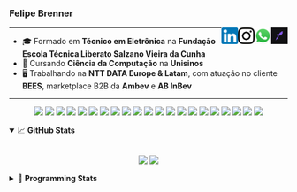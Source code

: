 <h3>Felipe Brenner</h3>

<a href="https://app.rocketseat.com.br/me/felipebrenner" target="_blank" rel="nofollow"><img align="right" width="30rem" src="./assets/rocketseat-black.png" alt="Rocketseat: @felipebrenner"/></a>
<a href="https://api.whatsapp.com/send?phone=5551995585968" target="_blank" rel="nofollow"><img align="right" width="30rem" src="./assets/whatsapp.png" alt="Whatsapp: +55 51995585968"/></a>
<a href="https://www.instagram.com/felipeobrenner/" target="_blank" rel="nofollow"><img align="right" width="30rem" src="./assets/instagram.png" alt="Instagram: @felipeobrenner"/></a>
<a href="https://www.linkedin.com/in/felipe-de-oliveira-brenner/" target="_blank" rel="nofollow"><img align="right" width="30rem" src="./assets/linkedin.png" alt="LinkedIn: @felipe-de-oliveira-brenner"/></a>

---

- 🎓 Formado em **Técnico em Eletrônica** na **Fundação Escola Técnica Liberato Salzano Vieira da Cunha**
- 📓 Cursando **Ciência da Computação** na **Unisinos**
- 🖥️ Trabalhando na **NTT DATA Europe & Latam**, com atuação no cliente **BEES**, marketplace B2B da **Ambev** e **AB InBev**

---

<p align='center'>
  <img width="35rem" src="https://cdn.jsdelivr.net/gh/devicons/devicon/icons/react/react-original.svg" />
  <img width="35rem" src="https://cdn.jsdelivr.net/gh/devicons/devicon/icons/nextjs/nextjs-line.svg" />
  <img width="35rem" src="https://cdn.jsdelivr.net/gh/devicons/devicon/icons/javascript/javascript-plain.svg" />
  <img width="35rem" src="https://cdn.jsdelivr.net/gh/devicons/devicon/icons/typescript/typescript-plain.svg" />
  <img width="35rem" src="https://cdn.jsdelivr.net/gh/devicons/devicon/icons/jest/jest-plain.svg" />
  <img width="35rem" src="https://cdn.jsdelivr.net/gh/devicons/devicon/icons/redux/redux-original.svg" />
  <img width="35rem" src="https://cdn.jsdelivr.net/gh/devicons/devicon/icons/storybook/storybook-original.svg" />
  <img width="35rem" src="https://cdn.jsdelivr.net/gh/devicons/devicon/icons/sass/sass-original.svg" />
  <img width="35rem" src="https://cdn.jsdelivr.net/gh/devicons/devicon/icons/materialui/materialui-plain.svg" />
  <img width="35rem" src="https://cdn.jsdelivr.net/gh/devicons/devicon/icons/css3/css3-plain.svg" />
  <img width="35rem" src="https://cdn.jsdelivr.net/gh/devicons/devicon/icons/html5/html5-plain.svg" />
  <img width="35rem" src="https://cdn.jsdelivr.net/gh/devicons/devicon/icons/docker/docker-plain.svg" />
  <img width="35rem" src="https://cdn.jsdelivr.net/gh/devicons/devicon/icons/azure/azure-original.svg" />
  <img width="35rem" src="https://cdn.jsdelivr.net/gh/devicons/devicon/icons/vscode/vscode-original.svg" />
  <img width="35rem" src="https://cdn.jsdelivr.net/gh/devicons/devicon/icons/git/git-original.svg" />
  <img width="35rem" src="https://cdn.jsdelivr.net/gh/devicons/devicon/icons/yarn/yarn-original.svg" />
  <img width="35rem" src="https://cdn.jsdelivr.net/gh/devicons/devicon/icons/npm/npm-original-wordmark.svg" />
  <img width="35rem" src="https://cdn.jsdelivr.net/gh/devicons/devicon/icons/microsoftsqlserver/microsoftsqlserver-plain.svg" />
  <img width="35rem" src="https://cdn.jsdelivr.net/gh/devicons/devicon/icons/oracle/oracle-original.svg" />
  <img width="35rem" src="https://cdn.jsdelivr.net/gh/devicons/devicon/icons/linux/linux-plain.svg" />
  <img width="35rem" src="https://cdn.jsdelivr.net/gh/devicons/devicon/icons/ubuntu/ubuntu-plain.svg" />
</p>

<details open>
  <summary>📈 <b>GitHub Stats</b></summary>
  <br>
  <p align="center">
  <img src="https://github-readme-stats.vercel.app/api?username=felipebrenner&show_icons=true&theme=dark"/>
  <img src="https://github-readme-stats.vercel.app/api/top-langs/?username=felipebrenner&layout=compact&theme=dark">
  </p>

</details>

<details>
  <summary>🤖 <b>Programming Stats</b></summary>
  <br/>

  <!--START_SECTION:waka-->
![Code Time](http://img.shields.io/badge/Code%20Time-2%2C408%20hrs%207%20mins-blue)

**🐱 My GitHub Data** 

> 📦 450.6 kB Used in GitHub's Storage 
 > 
> 🏆 103 Contributions in the Year 2023
 > 
> 🚫 Not Opted to Hire
 > 
> 📜 28 Public Repositories 
 > 
> 🔑 3 Private Repositories 
 > 
**I'm an Early 🐤** 

```text
🌞 Morning                154 commits         ███░░░░░░░░░░░░░░░░░░░░░░   13.29 % 
🌆 Daytime                455 commits         ██████████░░░░░░░░░░░░░░░   39.26 % 
🌃 Evening                517 commits         ███████████░░░░░░░░░░░░░░   44.61 % 
🌙 Night                  33 commits          █░░░░░░░░░░░░░░░░░░░░░░░░   02.85 % 
```
📅 **I'm Most Productive on Wednesday** 

```text
Monday                   195 commits         ████░░░░░░░░░░░░░░░░░░░░░   16.82 % 
Tuesday                  173 commits         ████░░░░░░░░░░░░░░░░░░░░░   14.93 % 
Wednesday                205 commits         ████░░░░░░░░░░░░░░░░░░░░░   17.69 % 
Thursday                 152 commits         ███░░░░░░░░░░░░░░░░░░░░░░   13.11 % 
Friday                   126 commits         ███░░░░░░░░░░░░░░░░░░░░░░   10.87 % 
Saturday                 143 commits         ███░░░░░░░░░░░░░░░░░░░░░░   12.34 % 
Sunday                   165 commits         ████░░░░░░░░░░░░░░░░░░░░░   14.24 % 
```


📊 **This Week I Spent My Time On** 

```text
💬 Programming Languages: 
TypeScript               24 hrs 20 mins      █████████████████░░░░░░░░   68.79 % 
JavaScript               2 hrs 49 mins       ██░░░░░░░░░░░░░░░░░░░░░░░   08.00 % 
JSON                     2 hrs 41 mins       ██░░░░░░░░░░░░░░░░░░░░░░░   07.61 % 
C                        2 hrs 41 mins       ██░░░░░░░░░░░░░░░░░░░░░░░   07.59 % 
Other                    1 hr 20 mins        █░░░░░░░░░░░░░░░░░░░░░░░░   03.80 % 

🔥 Editors: 
VS Code                  35 hrs 23 mins      █████████████████████████   100.00 % 

🐱‍💻 Projects: 
web-link-order-tracking  23 hrs 18 mins      ████████████████░░░░░░░░░   65.86 % 
codes                    4 hrs 8 mins        ███░░░░░░░░░░░░░░░░░░░░░░   11.72 % 
sorteio-websocket        3 hrs 47 mins       ███░░░░░░░░░░░░░░░░░░░░░░   10.71 % 
za.localhost:3000        1 hr 29 mins        █░░░░░░░░░░░░░░░░░░░░░░░░   04.23 % 
bees-engine-hexa         53 mins             █░░░░░░░░░░░░░░░░░░░░░░░░   02.53 % 

💻 Operating System: 
Mac                      31 hrs 14 mins      ██████████████████████░░░   88.26 % 
Linux                    4 hrs 9 mins        ███░░░░░░░░░░░░░░░░░░░░░░   11.74 % 
```

**I Mostly Code in TypeScript** 

```text
TypeScript               12 repos            █████████░░░░░░░░░░░░░░░░   36.36 % 
JavaScript               4 repos             ███░░░░░░░░░░░░░░░░░░░░░░   12.12 % 
C                        3 repos             ██░░░░░░░░░░░░░░░░░░░░░░░   09.09 % 
Python                   2 repos             ██░░░░░░░░░░░░░░░░░░░░░░░   06.06 % 
SystemVerilog            1 repo              █░░░░░░░░░░░░░░░░░░░░░░░░   03.03 % 
```




 Last Updated on 17/11/2023 02:28:38 UTC
<!--END_SECTION:waka-->
</details>
